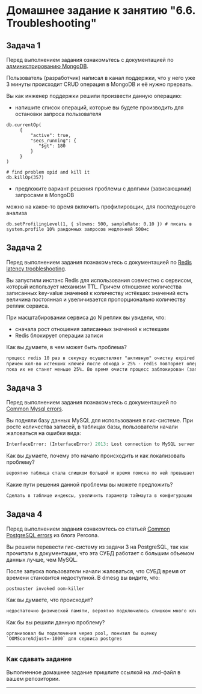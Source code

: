 # Домашнее задание к занятию "6.6. Troubleshooting"

## Задача 1

Перед выполнением задания ознакомьтесь с документацией по [администрированию MongoDB](https://docs.mongodb.com/manual/administration/).

Пользователь (разработчик) написал в канал поддержки, что у него уже 3 минуты происходит CRUD операция в MongoDB и её
нужно прервать.

Вы как инженер поддержки решили произвести данную операцию:
- напишите список операций, которые вы будете производить для остановки запроса пользователя
```shell
db.currentOp(
     {
         "active": true,
         "secs_running": {
            "$gt": 180
         }
     }
)

# find problem opid and kill it  
db.killOp(357) 

```
- предложите вариант решения проблемы с долгими (зависающими) запросами в MongoDB

можно на какое-то время включить профилировщик, для последующего анализа
```shell
db.setProfilingLevel(1, { slowms: 500, sampleRate: 0.10 }) # писать в system.profile 10% рандомных запросов медленней 500мс
```

## Задача 2

Перед выполнением задания познакомьтесь с документацией по [Redis latency troobleshooting](https://redis.io/topics/latency).

Вы запустили инстанс Redis для использования совместно с сервисом, который использует механизм TTL.
Причем отношение количества записанных key-value значений к количеству истёкших значений есть величина постоянная и
увеличивается пропорционально количеству реплик сервиса.

При масштабировании сервиса до N реплик вы увидели, что:
- сначала рост отношения записанных значений к истекшим
- Redis блокирует операции записи

Как вы думаете, в чем может быть проблема?

```markdown
процесс redis 10 раз в секунду осуществляет "активную" очистку expired ключей, 
причем кол-во истекших ключей после обхода > 25% - redis повторяет операцию до тех пор, 
пока их не станет меньше 25%. Во время очисти процесс заблокирован (запись/чтение невозможно).
```

## Задача 3

Перед выполнением задания познакомьтесь с документацией по [Common Mysql errors](https://dev.mysql.com/doc/refman/8.0/en/common-errors.html).

Вы подняли базу данных MySQL для использования в гис-системе. При росте количества записей, в таблицах базы,
пользователи начали жаловаться на ошибки вида:
```python
InterfaceError: (InterfaceError) 2013: Lost connection to MySQL server during query u'SELECT..... '
```

Как вы думаете, почему это начало происходить и как локализовать проблему?
```markdown
вероятно таблица стала слишком большой и время поиска по ней превышает таймаут указанный в конфигурации
```

Какие пути решения данной проблемы вы можете предложить?

```markdown
Сделать в таблице индексы, увеличить параметр таймаута в конфигурации
```

## Задача 4

Перед выполнением задания ознакомтесь со статьей [Common PostgreSQL errors](https://www.percona.com/blog/2020/06/05/10-common-postgresql-errors/) из блога Percona.

Вы решили перевести гис-систему из задачи 3 на PostgreSQL, так как прочитали в документации, что эта СУБД работает с
большим объемом данных лучше, чем MySQL.

После запуска пользователи начали жаловаться, что СУБД время от времени становится недоступной. В dmesg вы видите, что:

`postmaster invoked oom-killer`

Как вы думаете, что происходит?

```markdown
недостаточно физической памяти, вероятно подключилось слишком много клиентов и для них выделилось слишком много памяти
```

Как бы вы решили данную проблему?
```shell
организовал бы подключения через pool, понизил бы оценку `OOMScoreAdjust=-1000` для сервиса postgres
```
---

### Как cдавать задание

Выполненное домашнее задание пришлите ссылкой на .md-файл в вашем репозитории.

---
